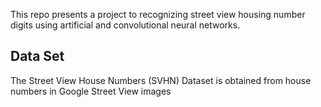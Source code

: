 <p>This repo presents a project to recognizing street view housing number digits using artificial and convolutional neural networks.</p>

<h2>Data Set</h2>
<p>The Street View House Numbers (SVHN) Dataset is obtained from house numbers in Google Street View images</p>
